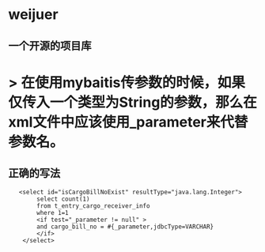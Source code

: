 # weijuer
## 一个开源的项目库
# > 在使用mybaitis传参数的时候，如果仅传入一个类型为String的参数，那么在 xml文件中应该使用_parameter来代替参数名。

## 正确的写法

````
   <select id="isCargoBillNoExist" resultType="java.lang.Integer">  
        select count(1)  
        from t_entry_cargo_receiver_info  
        where 1=1  
        <if test="_parameter != null" >  
        and cargo_bill_no = #{_parameter,jdbcType=VARCHAR}  
        </if>  
    </select>
````
